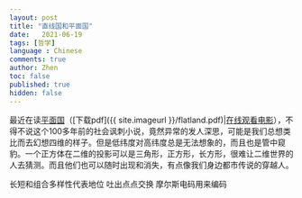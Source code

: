 ```yaml
---
layout: post
title: "直线国和平面国"
date:   2021-06-19
tags: [哲学]
language : Chinese
comments: true
author: Zhen
toc: false
published: true
hidden: false
---
```

最近在读[平面国](https://zh.wikipedia.org/wiki/%E5%B9%B3%E9%9D%A2%E5%9C%8B)（[下载pdf]({{ site.imageurl }}/flatland.pdf)|[在线观看电影](https://youtu.be/Mfglluny8Z0)），不得不说这个100多年前的社会讽刺小说，竟然异常的发人深思，可能是我们总想类比而去幻想四维的样子。但是低纬度对高纬度总是无法想象的，而且也是管中窥豹。一个正方体在二维的投影可以是三角形，正方形，长方形，很难让二维世界的人去猜测。而且他们也可以随时出现和消失，有点像我们身边都市传说的穿越人。


长短和组合多样性代表地位
吐出点点交换
摩尔斯电码用来编码

 
<!--stackedit_data:
eyJoaXN0b3J5IjpbNTY5MjE2MTA1LDEzNDQyNjAyMTMsODIxMz
U0OTYxLC04MzQ0ODkzMzIsLTkyMzg3Nzk5OCwxMjQ5NzMyODcx
LDUwOTk3Mzk2OCw4MDY2NDk0OSwxODY4NTQ2ODM5XX0=
-->
